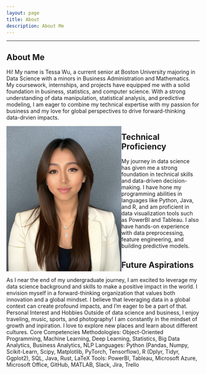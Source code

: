 ```yaml
---
layout: page
title: About 
description: About Me
---
```


---
About Me
---

Hi! My name is Tessa Wu, a current senior at Boston University majoring in Data Science with a minors in Business Administration and Mathematics. My coursework, internships, and projects have equipped me with a solid foundation in business, statistics, and computer science. With a strong understanding of data manipulation, statistical analysis, and predictive modeling, I am eager to combine my technical expertise with my passion for business and my love for global perspectives to drive forward-thinking data-drvien impacts. <br>

<img align="left" src = "images/IMG_9859.jpg" width="300"> 

## Technical Proficiency
My journey in data science has given me a strong foundation in technical skills and data-driven decision-making. I have hone my programming abilities in languages like Python, Java, and R, and am proficient in data visualization tools such as PowerBI and Tableau. I also have hands-on experience with data preprocessing, feature engineering, and building predictive models.

## Future Aspirations
As I near the end of my undergraduate journey, I am excited to leverage my data science background and skills to make a positive impact in the world. I envision myself in a forward-thinking organization that values both innovation and a global mindset. I believe that leveraging data in a global context can create profound impacts, and I’m eager to be a part of that.
Personal Interest and Hobbies
Outside of data science and business, I enjoy traveling, music, sports, and photography! I am constantly in the mindset of growth and inpiration. I love to explore new places and learn about different cultures.
Core Competencies
Methodologies: Object-Oriented Programming, Machine Learning, Deep Learning, Statistics, Big Data Analytics, Business Analytics, NLP
Languages: Python (Pandas, Numpy, Scikit-Learn, Scipy, Matplotlib, PyTorch, Tensorflow), R (Dplyr, Tidyr, Ggplot2), SQL, Java, Rust, LaTeX
Tools: PowerBI, Tableau, Microsoft Azure, Microsoft Office, GitHub, MATLAB, Slack, Jira, Trello
